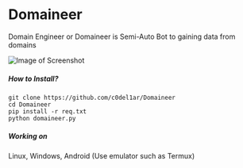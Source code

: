 # Domaineer
Domain Engineer or Domaineer is Semi-Auto Bot to gaining data from domains

![Image of Screenshot](https://raw.githubusercontent.com/c0del1ar/Domaineer/main/preview-domaineer1361.jpg)

##### How to Install?
```
git clone https://github.com/c0del1ar/Domaineer
cd Domaineer
pip install -r req.txt
python domaineer.py
```

##### Working on
Linux, Windows, Android (Use emulator such as Termux)
